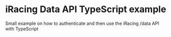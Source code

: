 # iRacing Data API TypeScript example

Small example on how to authenticate and then use the iRacing /data API with TypeScript
